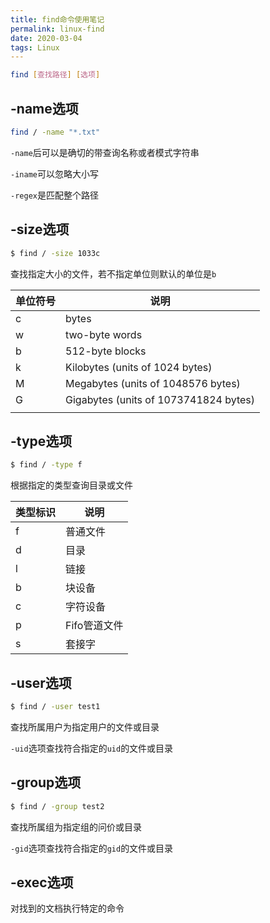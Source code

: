 ```yaml
---
title: find命令使用笔记
permalink: linux-find
date: 2020-03-04
tags: Linux
---
```


```bash
find [查找路径] [选项] 
```

<!--more-->

## -name选项

```bash
find / -name "*.txt"
```

`-name`后可以是确切的带查询名称或者模式字符串

`-iname`可以忽略大小写

`-regex`是匹配整个路径

## -size选项

```bash
$ find / -size 1033c
```

查找指定大小的文件，若不指定单位则默认的单位是`b`

| 单位符号 | 说明                                  |
| -------- | ------------------------------------- |
| c        | bytes                                 |
| w        | two-byte words                        |
| b        | 512-byte blocks                       |
| k        | Kilobytes (units of 1024 bytes)       |
| M        | Megabytes (units of 1048576 bytes)    |
| G        | Gigabytes (units of 1073741824 bytes) |
|          |                                       |

## -type选项

```bash
$ find / -type f
```

根据指定的类型查询目录或文件

| 类型标识 | 说明         |
| -------- | ------------ |
| f        | 普通文件     |
| d        | 目录         |
| l        | 链接         |
| b        | 块设备       |
| c        | 字符设备     |
| p        | Fifo管道文件 |
| s        | 套接字       |

## -user选项

```bash
$ find / -user test1
```

查找所属用户为指定用户的文件或目录

`-uid`选项查找符合指定的`uid`的文件或目录

## -group选项

```bash
$ find / -group test2
```

查找所属组为指定组的问价或目录

`-gid`选项查找符合指定的`gid`的文件或目录

## -exec选项

对找到的文档执行特定的命令